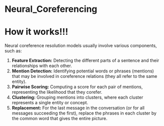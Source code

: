 # Neural_Coreferencing

# How it works!!!
Neural coreference resolution models usually involve various components, such as:
<ol>
  <li><b>Feature Extraction:</b> Detecting the different parts of a sentence and their relationships with each other.</li>
  <li><b>Mention Detection:</b> Identifying potential words or phrases (mentions) that may be involved in coreference relations (they all refer to the same entity).</li>
  <li><b>Pairwise Scoring:</b> Computing a score for each pair of mentions, representing the likelihood that they corefer.</li>
  <li><b>Clustering:</b> Grouping mentions into clusters, where each cluster represents a single entity or concept.</li>
  <li><b>Replacement:</b> For the last message in the conversation (or for all messages succeeding the first), replace the phrases in each cluster by the common word that gives the entire picture.</li>
